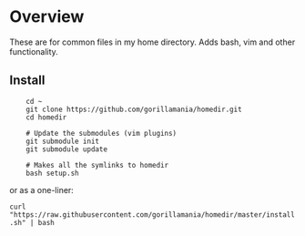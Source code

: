 # Overview

These are for common files in my home directory. Adds bash, vim and other functionality.

## Install

```
    cd ~
    git clone https://github.com/gorillamania/homedir.git
    cd homedir

    # Update the submodules (vim plugins)
    git submodule init
    git submodule update

    # Makes all the symlinks to homedir
    bash setup.sh

```

or as a one-liner:

`curl "https://raw.githubusercontent.com/gorillamania/homedir/master/install.sh" | bash`
